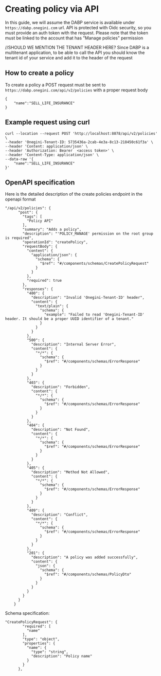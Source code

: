 # Creating policy via API
In this guide, we will assume the DABP service is available under `https://dabp.onegini.com` url.
API is protected with Oidc security, so you must provide an auth token with the request.
Please note that the token must be linked to the account that has "Manage policies" permission

//SHOULD WE MENTION THE TENANT HEADER HERE?
Since DABP is a multitenant application, to be able to call the API you should know the tenant id of your service and add it to the header of the request

## How to create a policy
To create a policy a POST request must be sent to `https://dabp.onegini.com/api/v2/policies` with a proper request body
```
{
    "name":"SELL_LIFE_INSURANCE"
}
```


## Example request using curl

```
curl --location --request POST 'http://localhost:8078/api/v2/policies' \
--header 'Onegini-Tenant-ID: 5735436a-2cab-4e3a-8c13-218450c61f3a' \
--header 'Content: application/json' \
--header 'Authorization: Bearer  <access token>' \
--header 'Content-Type: application/json' \
--data-raw '{
    "name":"SELL_LIFE_INSURANCE"
}'
```


## OpenAPI specification
Here is the detailed description of the create policies endpoint in the openapi format
``` 
"/api/v2/policies": {
      "post": {
        "tags": [
          "Policy API"
        ],
        "summary": "Adds a policy",
        "description": "'POLICY_MANAGE' permission on the root group is required",
        "operationId": "createPolicy",
        "requestBody": {
          "content": {
            "application/json": {
              "schema": {
                "$ref": "#/components/schemas/CreatePolicyRequest"
              }
            }
          },
          "required": true
        },
        "responses": {
          "400": {
            "description": "Invalid 'Onegini-Tenant-ID' header",
            "content": {
              "text/plain": {
                "schema": {
                  "example": "Failed to read 'Onegini-Tenant-ID' header. It should be a proper UUID identifier of a tenant."
                }
              }
            }
          },
          "500": {
            "description": "Internal Server Error",
            "content": {
              "*/*": {
                "schema": {
                  "$ref": "#/components/schemas/ErrorResponse"
                }
              }
            }
          },
          "403": {
            "description": "Forbidden",
            "content": {
              "*/*": {
                "schema": {
                  "$ref": "#/components/schemas/ErrorResponse"
                }
              }
            }
          },
          "404": {
            "description": "Not Found",
            "content": {
              "*/*": {
                "schema": {
                  "$ref": "#/components/schemas/ErrorResponse"
                }
              }
            }
          },
          "405": {
            "description": "Method Not Allowed",
            "content": {
              "*/*": {
                "schema": {
                  "$ref": "#/components/schemas/ErrorResponse"
                }
              }
            }
          },
          "409": {
            "description": "Conflict",
            "content": {
              "*/*": {
                "schema": {
                  "$ref": "#/components/schemas/ErrorResponse"
                }
              }
            }
          },
          "201": {
            "description": "A policy was added successfully",
            "content": {
              "json": {
                "schema": {
                  "$ref": "#/components/schemas/PolicyDto"
                }
              }
            }
          }
        }
      }
    }
```
Schema specification:
```
"CreatePolicyRequest": {
        "required": [
          "name"
        ],
        "type": "object",
        "properties": {
          "name": {
            "type": "string",
            "description": "Policy name"
          }
        }
      },

```
